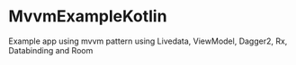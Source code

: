 # MvvmExampleKotlin
Example app using mvvm pattern using Livedata, ViewModel, Dagger2, Rx, Databinding and Room

